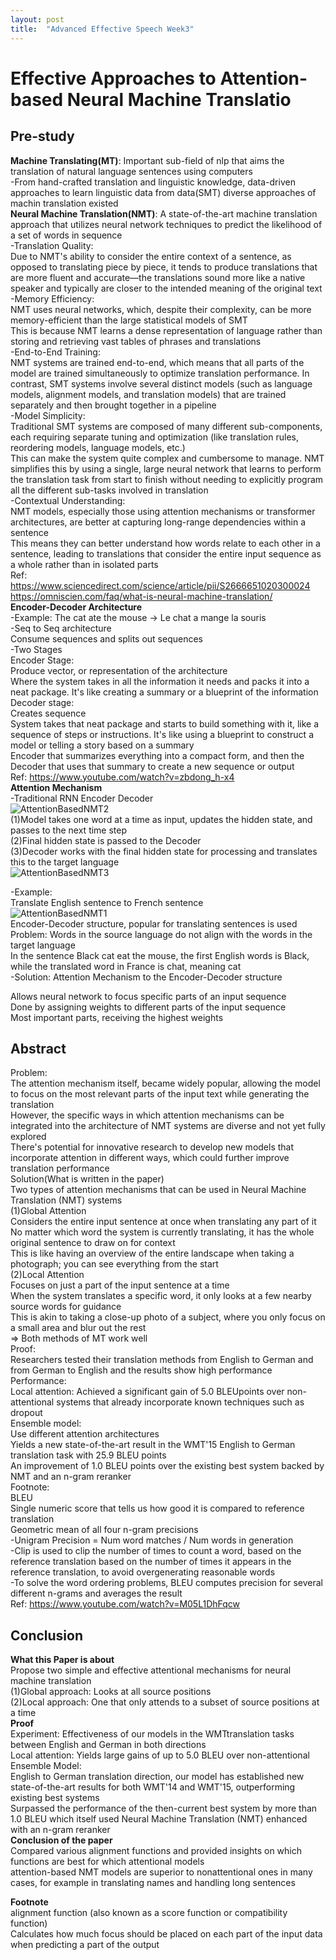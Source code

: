 ```yaml
---
layout: post
title:  "Advanced Effective Speech Week3"
---
```


# Effective Approaches to Attention-based Neural Machine Translatio
## Pre-study 
**Machine Translating(MT)**: Important sub-field of nlp that aims the translation of natural language sentences using computers <br/>
-From hand-crafted translation and linguistic knowledge, data-driven approaches to learn linguistic data from data(SMT) diverse approaches of machin translation existed <br/>
**Neural Machine Translation(NMT)**: A state-of-the-art machine translation approach that utilizes neural network techniques to predict the likelihood of a set of words in sequence  <br/>
-Translation Quality: <br/>
Due to NMT's ability to consider the entire context of a sentence, as opposed to translating piece by piece, it tends to produce translations that are more fluent and accurate—the translations sound more like a native speaker and typically are closer to the intended meaning of the original text <br/>
-Memory Efficiency: <br/>
NMT uses neural networks, which, despite their complexity, can be more memory-efficient than the large statistical models of SMT <br/>
This is because NMT learns a dense representation of language rather than storing and retrieving vast tables of phrases and translations <br/>
-End-to-End Training: <br/>
NMT systems are trained end-to-end, which means that all parts of the model are trained simultaneously to optimize translation performance. In contrast, SMT systems involve several distinct models (such as language models, alignment models, and translation models) that are trained separately and then brought together in a pipeline <br/>
-Model Simplicity: <br/>
Traditional SMT systems are composed of many different sub-components, each requiring separate tuning and optimization (like translation rules, reordering models, language models, etc.) <br/>
This can make the system quite complex and cumbersome to manage. NMT simplifies this by using a single, large neural network that learns to perform the translation task from start to finish without needing to explicitly program all the different sub-tasks involved in translation <br/>
-Contextual Understanding: <br/>
NMT models, especially those using attention mechanisms or transformer architectures, are better at capturing long-range dependencies within a sentence <br/>
This means they can better understand how words relate to each other in a sentence, leading to translations that consider the entire input sequence as a whole rather than in isolated parts <br/>
Ref: <br/>
https://www.sciencedirect.com/science/article/pii/S2666651020300024 <br/>
https://omniscien.com/faq/what-is-neural-machine-translation/ <br/>
**Encoder-Decoder Architecture** <br/>
-Example: The cat ate the mouse -> Le chat a mange la souris <br/>
-Seq to Seq architecture <br/>
Consume sequences and splits out sequences <br/>
-Two Stages <br/>
Encoder Stage: <br/>
Produce vector, or representation of the architecture <br/>
Where the system takes in all the information it needs and packs it into a neat package. It's like creating a summary or a blueprint of the information <br/>
Decoder stage: <br/>
Creates sequence <br/>
System takes that neat package and starts to build something with it, like a sequence of steps or instructions. It's like using a blueprint to construct a model or telling a story based on a summary <br/>
Encoder that summarizes everything into a compact form, and then the Decoder that uses that summary to create a new sequence or output <br/>
Ref: https://www.youtube.com/watch?v=zbdong_h-x4 <br/>
**Attention Mechanism** <br/>
-Traditional RNN Encoder Decoder <br/>
![AttentionBasedNMT2](https://github.com/growingpenguin/growingpenguin.github.io/assets/110277903/96931ec0-bf96-4522-a00d-788a86610c6f) <br/>
(1)Model takes one word at a time as input, updates the hidden state, and passes to the next time step <br/>
(2)Final hidden state is passed to the Decoder <br/>
(3)Decoder works with the final hidden state for processing and translates this to the target language <br/>
![AttentionBasedNMT3](https://github.com/growingpenguin/growingpenguin.github.io/assets/110277903/97e51208-960a-47f3-944a-55e2cb51d1ba) <br/>



-Example: <br/>
Translate English sentence to French sentence <br/>
![AttentionBasedNMT1](https://github.com/growingpenguin/growingpenguin.github.io/assets/110277903/665db174-6503-41dc-869d-73cd6db042fc) <br/>
Encoder-Decoder structure, popular for translating sentences is used <br/>
Problem: Words in the source language do not align with the words in the target language <br/>
In the sentence Black cat eat the mouse, the first English words is Black, while the translated word in France is chat, meaning cat <br/>
-Solution: Attention Mechanism to the Encoder-Decoder structure <br/>

Allows neural network to focus specific parts of an input sequence <br/>
Done by assigning weights to different parts of the input sequence <br/>
Most important parts, receiving the highest weights <br/>
## Abstract
Problem: <br/>
The attention mechanism itself, became widely popular, allowing the model to focus on the most relevant parts of the input text while generating the translation <br/>
However, the specific ways in which attention mechanisms can be integrated into the architecture of NMT systems are diverse and not yet fully explored <br/>
There's potential for innovative research to develop new models that incorporate attention in different ways, which could further improve translation performance <br/>
Solution(What is written in the paper) <br/>
Two types of attention mechanisms that can be used in Neural Machine Translation (NMT) systems <br/>
(1)Global Attention <br/>
Considers the entire input sentence at once when translating any part of it <br/>
No matter which word the system is currently translating, it has the whole original sentence to draw on for context <br/>
This is like having an overview of the entire landscape when taking a photograph; you can see everything from the start <br/>
(2)Local Attention <br/>
Focuses on just a part of the input sentence at a time <br/>
When the system translates a specific word, it only looks at a few nearby source words for guidance <br/>
This is akin to taking a close-up photo of a subject, where you only focus on a small area and blur out the rest <br/>
=> Both methods of MT work well <br/>
Proof: <br/>
Researchers tested their translation methods from English to German and from German to English and the results show high performance <br/>
Performance: <br/>
Local attention: Achieved a significant gain of 5.0 BLEUpoints over non-attentional systems that already incorporate known techniques such as dropout <br/>
Ensemble model: <br/>
Use different attention architectures <br/>
Yields a new state-of-the-art result in the WMT'15 English to German translation task with 25.9 BLEU points <br/>
An improvement of 1.0 BLEU points over the existing best system backed by NMT and an n-gram reranker <br/>
Footnote: <br/>
BLEU <br/>
Single numeric score that tells us how good it is compared to reference translation <br/>
Geometric mean of all four n-gram precisions <br/>
-Unigram Precision = Num word matches / Num words in generation <br/>
-Clip is used to clip the number of times to count a word, based on the reference translation based on the number of times it appears in the reference translation, to avoid overgenerating reasonable words <br/>
-To solve the word ordering problems, BLEU computes precision for several different n-grams and averages the result <br/>
Ref: https://www.youtube.com/watch?v=M05L1DhFqcw <br/>


## Conclusion
**What this Paper is about** <br/>
Propose two simple and effective attentional mechanisms for neural machine translation <br/>
(1)Global approach: Looks at all source positions  <br/>
(2)Local approach: One that only attends to a subset of source positions at a time  <br/>
**Proof** <br/>
Experiment: Effectiveness of our models in the WMTtranslation tasks between English and German in both directions <br/>
Local attention: Yields large gains of up to 5.0 BLEU over non-attentional  <br/>
Ensemble Model:  <br/> 
English to German translation direction, our model has established new state-of-the-art results for both WMT'14 and WMT'15, outperforming existing best systems <br/>
Surpassed the performance of the then-current best system by more than 1.0 BLEU which itself used Neural Machine Translation (NMT) enhanced with an n-gram reranker <br/>
**Conclusion of the paper** <br/>
Compared various alignment functions and provided insights on which functions are best for which attentional models <br/>
attention-based NMT models are superior to nonattentional ones in many cases, for example in translating names and handling long sentences <br/>


**Footnote** <br/>
alignment function (also known as a score function or compatibility function)  <br/>
Calculates how much focus should be placed on each part of the input data when predicting a part of the output  <br/>
